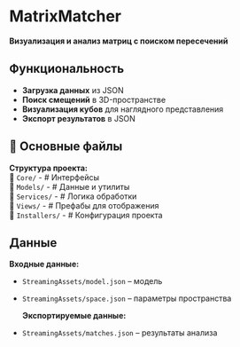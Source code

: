 # MatrixMatcher
 
**Визуализация и анализ матриц с поиском пересечений**  

##  Функциональность  
-  **Загрузка данных** из JSON  
-  **Поиск смещений** в 3D-пространстве  
-  **Визуализация кубов** для наглядного представления  
-  **Экспорт результатов** в JSON  

## 📂 Основные файлы  
**Структура проекта:**  <br>
📁 `Core/` - # Интерфейсы<br>
📁 `Models/` - # Данные и утилиты<br>
📁 `Services/` - # Логика обработки<br>
📁 `Views/` - # Префабы для отображения<br>
📁 `Installers/` - # Конфигурация проекта<br>

## Данные <br> 
  **Входные данные:**  
- `StreamingAssets/model.json` – модель  
- `StreamingAssets/space.json` – параметры пространства  

  **Экспортируемые данные:**  
- `StreamingAssets/matches.json` – результаты анализа  


